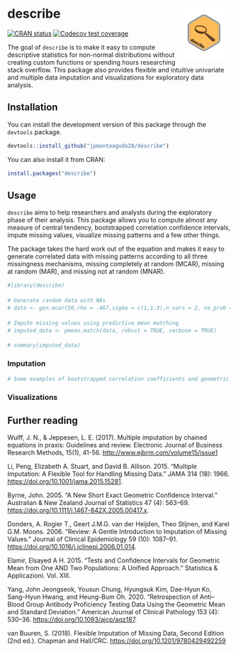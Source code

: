 
<!-- README.md is generated from README.Rmd. Please edit that file -->

# describe <a href="https://describe.jpmonteagudo.com"><img src="man/figures/logo.png" align="right" height="120" alt="describe website" /></a>

<!-- badges: start -->

[![CRAN
status](https://www.r-pkg.org/badges/version/describe)](https://CRAN.R-project.org/package=describe)
[![Codecov test
coverage](https://codecov.io/gh/jpmonteagudo28/describe/branch/master/graph/badge.svg)](https://app.codecov.io/gh/jpmonteagudo28/describe?branch=master)
<!-- badges: end -->

The goal of `describe` is to make it easy to compute descriptive
statistics for non-normal distributions without creating custom
functions or spending hours researching stack overflow. This package
also provides flexible and intuitive univariate and multiple data
imputation and visualizations for exploratory data analysis.

## Installation

You can install the development version of this package through the
`devtools` package.

``` r
devtools::install_github("jpmonteagudo28/describe")
```

You can also install it from CRAN:

``` r
install.packages("describe")
```

## Usage

`describe` aims to help researchers and analysts during the exploratory
phase of their analysis. This package allows you to compute almost any
measure of central tendency, bootstrapped correlation confidence
intervals, impute missing values, visualize missing patterns and a few
other things.

The package takes the hard work out of the equation and makes it easy to
generate correlated data with missing patterns according to all three
missingness mechanisms, missing completely at random (MCAR), missing at
random (MAR), and missing not at random (MNAR).

``` r
#library(describe)

# Generate random data with NAs
# data <- gen.mcar(50,rho = .467,sigma = c(1,1.3),n_vars = 2, na_prob = .10)

# Impute missing values using predictive mean matching
# imputed_data <- pmean.match(data, robust = TRUE, verbose = TRUE)

# summary(imputed_data)
```

### Imputation

``` r
# Some examples of bootstrapped correlation coefficients and geometric median
```

### Visualizations

## Further reading

Wulff, J. N., & Jeppesen, L. E. (2017). Multiple imputation by chained
equations in praxis: Guidelines and review. Electronic Journal of
Business Research Methods, 15(1), 41-56.
<http://www.ejbrm.com/volume15/issue1>

Li, Peng, Elizabeth A. Stuart, and David B. Allison. 2015. “Multiple
Imputation: A Flexible Tool for Handling Missing Data.” JAMA 314 (18):
1966. <https://doi.org/10.1001/jama.2015.15281>.

Byrne, John. 2005. “A New Short Exact Geometric Confidence Interval.”
Australian & New Zealand Journal of Statistics 47 (4): 563–69.
<https://doi.org/10.1111/j.1467-842X.2005.00417.x>.

Donders, A. Rogier T., Geert J.M.G. van der Heijden, Theo Stijnen, and
Karel G.M. Moons. 2006. “Review: A Gentle Introduction to Imputation of
Missing Values.” Journal of Clinical Epidemiology 59 (10): 1087–91.
<https://doi.org/10.1016/j.jclinepi.2006.01.014>.

Elamir, Elsayed A H. 2015. “Tests and Confidence Intervals for Geometric
Mean from One AND Two Populations: A Unified Approach.” Statistica &
Applicazioni. Vol. XIII.

Yang, John Jeongseok, Yousun Chung, Hyungsuk Kim, Dae-Hyun Ko, Sang-Hyun
Hwang, and Heung-Bum Oh. 2020. “Retrospection of Anti–Blood Group
Antibody Proficiency Testing Data Using the Geometric Mean and Standard
Deviation.” American Journal of Clinical Pathology 153 (4): 530–36.
<https://doi.org/10.1093/ajcp/aqz187>.

van Buuren, S. (2018). Flexible Imputation of Missing Data, Second
Edition (2nd ed.). Chapman and Hall/CRC.
<https://doi.org/10.1201/9780429492259>
